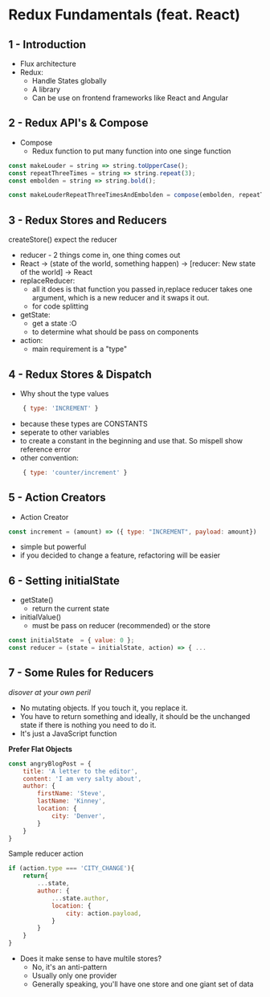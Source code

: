 # Redux Fundamentals (feat. React)

## 1 - Introduction
- Flux architecture
- Redux:
    - Handle States globally
    - A library
    - Can be use on frontend frameworks like React and Angular

## 2 - Redux API's & Compose
- Compose
    - Redux function to put many function into one singe function
```js
const makeLouder = string => string.toUpperCase();
const repeatThreeTimes = string => string.repeat(3);
const embolden = string => string.bold();

const makeLouderRepeatThreeTimesAndEmbolden = compose(embolden, repeatThreeTimes, makeLouder)
```

## 3 - Redux Stores and Reducers
createStore() expect the reducer
- reducer - 2 things come in, one thing comes out
- React -> (state of the world, something happen) -> [reducer: New state of the world] -> React
- replaceReducer:
    - all it does is that function you passed in,replace reducer takes one argument, which is a new reducer and it swaps it out.
    - for code splitting
- getState:
    - get a state :O
    - to determine what should be pass on components
- action:
    - main requirement is a "type"

## 4 - Redux Stores & Dispatch
- Why shout the type values
```js
    { type: 'INCREMENT' }
```
   - because these types are CONSTANTS
   - seperate to other variables
   - to create a constant in the beginning and use that. So mispell show reference error
   - other convention:
```js
    { type: 'counter/increment' }
```

## 5 - Action Creators
- Action Creator
```js
const increment = (amount) => ({ type: "INCREMENT", payload: amount})
```
- simple but powerful
- if you decided to change a feature, refactoring will be easier

## 6 - Setting initialState
- getState()
    - return the current state
- initialValue()
    - must be pass on reducer (recommended) or the store
```js
const initialState  = { value: 0 };
const reducer = (state = initialState, action) => { ...
```

## 7 - Some Rules for Reducers
*disover at your own peril*
- No mutating objects. If you touch it, you replace it.
- You have to return something and ideally, it should be the unchanged state if there is nothing you need to do it.
- It's just a JavaScript function

**Prefer Flat Objects**
```js
const angryBlogPost = {
    title: 'A letter to the editor',
    content: 'I am very salty about',
    author: {
        firstName: 'Steve',
        lastName: 'Kinney',
        location: {
            city: 'Denver',
        }
    }
}
```
Sample reducer action
```js
if (action.type === 'CITY_CHANGE'){
    return{
        ...state,
        author: {
            ...state.author,
            location: {
                city: action.payload,
            }
        }
    }
}
```
- Does it make sense to have multile stores?
    - No, it's an anti-pattern
    - Usually only one provider
    - Generally speaking, you'll have one store and one giant set of data
